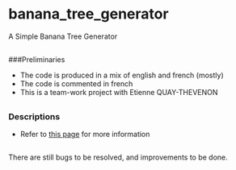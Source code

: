 # banana_tree_generator
A Simple Banana Tree Generator

##
###Preliminaries
- The code is produced in a mix of english and french (mostly)
- The code is commented in french
- This is a team-work project with Etienne QUAY-THEVENON

##
### Descriptions
- Refer to [this page](http://images.math.cnrs.fr/De-beaux-entrelacs.html?lang=fr) for more information

##
There are still bugs to be resolved, and improvements to be done.
